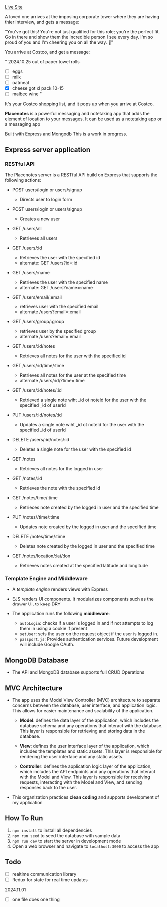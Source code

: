 [Live Site](https://placenotes.onrender.com/users/login)

A loved one arrives at the imposing corporate tower where they are having thier interview, and gets a message:

"You've got this! You're not just qualified for this role; you're the perfect fit. Go in there and show them the incredible person I see every day. I'm so proud of you and I'm cheering you on all the way. 💖"

You arrive at Costco, and get a message:  

" 2024.10.25 out of paper towel rolls
- [ ] eggs
- [ ] milk
- [ ] oatmeal
- [x] cheese got xl pack 10-15 
- [ ] malbec wine "

It's your Costco shopping list, and it pops up when you arrive at Costco. 

**Placenotes** is a powerful messaging and notetaking app that adds the element of location to your messages. It can be used as a notetaking app or a messaging app

Built with Express and Mongodb
This is a work in progress.

## Express server application
### RESTful API
The Placenotes server is a RESTful API build on Express that supports the following actions:
- POST users/login or users/signup
	- Directs user to login form
- POST users/login or users/signup
	+ Creates a new user

- GET /users/all
	+ Retrieves all users
- GET /users/:id
	+ Retrieves the user with the specified id
	- alternate: GET  /users?id=:id
- GET /users/:name
	+ Retrieves the user with the specified name
	- alternate: GET  /users?name=:name
- GET /users/email/:email
	- retrieves user with the specified email
	- alternate /users?email=:email
- GET /users/group/:group
	- retrieves user by the specified group
	- alternate /users?email=:email
- GET /users/:id/notes
	+ Retrieves all notes for the user with the specified id

- GET /users/:id/time/:time
	+ Retrieves all notes for the user at the specified time
	- alternate /users/:id/?time=:time

- GET /users/:id/notes/:id
	+ Retrieved a single note wiht _id ot noteId for the user with the specified _id of userId
- PUT /users/:id/notes/:id 
	+ Updates a single note wiht _id ot noteId for the user with the specified _id of userId
- DELETE /users/:id/notes/:id 
	+ Deletes a single note for the user with the specified id

- GET /notes
	+ Retrieves all notes for the logged in user
- GET /notes/:id
	+ Retrieves the note with the specified id

- GET /notes/time/:time
	- Retrieces note created by the logged in user and the specified time
- PUT /notes//time/:time
	- Updates note created by the logged in user and the specified time
- DELETE /notes/time/:time
	- Deletes note created by the logged in user and the specified time

- GET /notes/location/:lat/:lon
	+ Retrieves notes created at the specified latitude and longitude

### Template Engine and Middleware
- A *template engine* renders views with Express
- EJS renders UI components. It modularizes components such as the drawer UI, to keep DRY

- The application runs the following **middleware**:
  - `autoLogin`: checks if a user is logged in and if not attempts to log them in using a cookie if present
  - `setUser`: sets the user on the request object if the user is logged in.
  - `passport.js`: Provides authentication services. Future development will include Google OAuth. 
## MongoDB Database
- The API and MongoDB database supports full CRUD Operations
## MVC Architecture
- The app uses the Model View Controller (MVC) architecture to separate concerns between the database, user interface, and application logic. This allows for easier maintenance and scalability of the application.

  - **Model**: defines the data layer of the application, which includes the database schema and any operations that interact with the database. This layer is responsible for retrieving and storing data in the database.

  - **View**: defines the user interface layer of the application, which includes the templates and static assets. This layer is responsible for rendering the user interface and any static assets.

  - **Controller**: defines the application logic layer of the application, which includes the API endpoints and any operations that interact with the Model and View. This layer is responsible for receiving requests, interacting with the Model and View, and sending responses back to the user.
- This organization practices **clean coding** and supports development of my application
  
## How To Run

1. `npm install` to install all dependencies
2. `npm run seed` to seed the database with sample data
3. `npm run dev` to start the server in development mode
4. Open a web browser and navigate to `localhost:3000` to access the app

## Todo
- [ ] realtime communication library
- [ ] Redux for state for real time updates

2024.11.01
- [ ] one file does one thing


